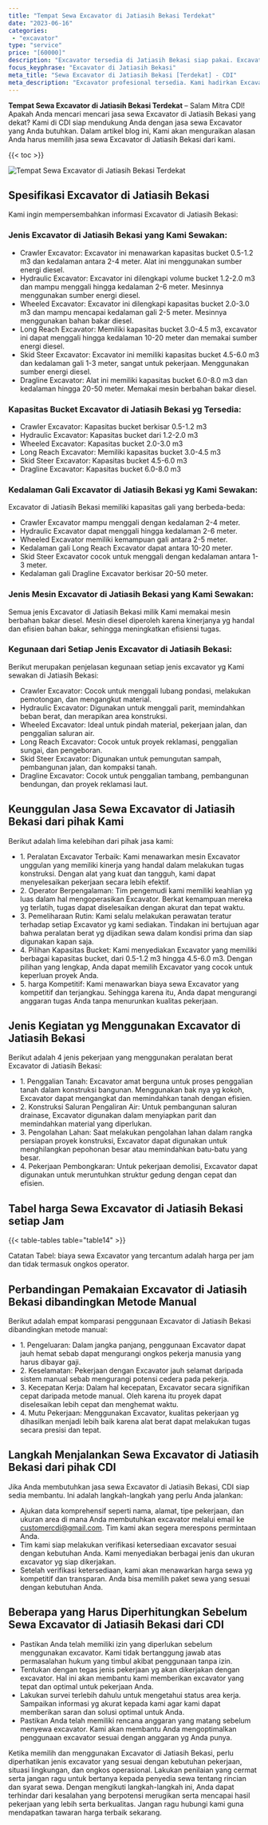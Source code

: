 ```yaml
---
title: "Tempat Sewa Excavator di Jatiasih Bekasi Terdekat"
date: "2023-06-16"
categories:
 - "excavator"
type: "service"
price: "[60000]"
description: "Excavator tersedia di Jatiasih Bekasi siap pakai. Excavator menjadi pilihan utama kontraktor untuk menunjang kelancaran pekerjaan. Hubungi kami segera."
focus_keyphrase: "Excavator di Jatiasih Bekasi"
meta_title: "Sewa Excavator di Jatiasih Bekasi [Terdekat] - CDI"
meta_description: "Excavator profesional tersedia. Kami hadirkan Excavator berkualitas untuk mendukung produktivitas. Promo menarik tersedia."
---
```


**Tempat Sewa Excavator di Jatiasih Bekasi Terdekat** – Salam Mitra CDI! Apakah Anda mencari mencari jasa sewa Excavator di Jatiasih Bekasi yang dekat? Kami di CDI siap mendukung Anda dengan jasa sewa Excavator yang Anda butuhkan. Dalam artikel blog ini, Kami akan menguraikan alasan Anda harus memilih jasa sewa Excavator di Jatiasih Bekasi dari kami.

{{< toc >}}

![Tempat Sewa Excavator di Jatiasih Bekasi Terdekat](/images/excavator/excavator-29.jpg)

## Spesifikasi Excavator di Jatiasih Bekasi

Kami ingin mempersembahkan informasi Excavator di Jatiasih Bekasi:

### Jenis Excavator di Jatiasih Bekasi yang Kami Sewakan:

*   Crawler Excavator: Excavator ini menawarkan kapasitas bucket 0.5-1.2 m3 dan kedalaman antara 2-4 meter. Alat ini menggunakan sumber energi diesel.
*   Hydraulic Excavator: Excavator ini dilengkapi volume bucket 1.2-2.0 m3 dan mampu menggali hingga kedalaman 2-6 meter. Mesinnya menggunakan sumber energi diesel.
*   Wheeled Excavator: Excavator ini dilengkapi kapasitas bucket 2.0-3.0 m3 dan mampu mencapai kedalaman gali 2-5 meter. Mesinnya menggunakan bahan bakar diesel.
*   Long Reach Excavator: Memiliki kapasitas bucket 3.0-4.5 m3, excavator ini dapat menggali hingga kedalaman 10-20 meter dan memakai sumber energi diesel.
*   Skid Steer Excavator: Excavator ini memiliki kapasitas bucket 4.5-6.0 m3 dan kedalaman gali 1-3 meter, sangat untuk pekerjaan. Menggunakan sumber energi diesel.
*   Dragline Excavator: Alat ini memiliki kapasitas bucket 6.0-8.0 m3 dan kedalaman hingga 20-50 meter. Memakai mesin berbahan bakar diesel.

### Kapasitas Bucket Excavator di Jatiasih Bekasi yg Tersedia:

*   Crawler Excavator: Kapasitas bucket berkisar 0.5-1.2 m3
*   Hydraulic Excavator: Kapasitas bucket dari 1.2-2.0 m3
*   Wheeled Excavator: Kapasitas bucket 2.0-3.0 m3
*   Long Reach Excavator: Memiliki kapasitas bucket 3.0-4.5 m3
*   Skid Steer Excavator: Kapasitas bucket 4.5-6.0 m3
*   Dragline Excavator: Kapasitas bucket 6.0-8.0 m3

### Kedalaman Gali Excavator di Jatiasih Bekasi yg Kami Sewakan:

Excavator di Jatiasih Bekasi memiliki kapasitas gali yang berbeda-beda:

*   Crawler Excavator mampu menggali dengan kedalaman 2-4 meter.
*   Hydraulic Excavator dapat menggali hingga kedalaman 2-6 meter.
*   Wheeled Excavator memiliki kemampuan gali antara 2-5 meter.
*   Kedalaman gali Long Reach Excavator dapat antara 10-20 meter.
*   Skid Steer Excavator cocok untuk menggali dengan kedalaman antara 1-3 meter.
*   Kedalaman gali Dragline Excavator berkisar 20-50 meter.

### Jenis Mesin Excavator di Jatiasih Bekasi yang Kami Sewakan:

Semua jenis Excavator di Jatiasih Bekasi milik Kami memakai mesin berbahan bakar diesel. Mesin diesel diperoleh karena kinerjanya yg handal dan efisien bahan bakar, sehingga meningkatkan efisiensi tugas.

### Kegunaan dari Setiap Jenis Excavator di Jatiasih Bekasi:

Berikut merupakan penjelasan kegunaan setiap jenis excavator yg Kami sewakan di Jatiasih Bekasi:

*   Crawler Excavator: Cocok untuk menggali lubang pondasi, melakukan pemotongan, dan mengangkut material.
*   Hydraulic Excavator: Digunakan untuk menggali parit, memindahkan beban berat, dan merapikan area konstruksi.
*   Wheeled Excavator: Ideal untuk pindah material, pekerjaan jalan, dan penggalian saluran air.
*   Long Reach Excavator: Cocok untuk proyek reklamasi, penggalian sungai, dan pengeboran.
*   Skid Steer Excavator: Digunakan untuk pemungutan sampah, pembangunan jalan, dan kompaksi tanah.
*   Dragline Excavator: Cocok untuk penggalian tambang, pembangunan bendungan, dan proyek reklamasi laut.

## Keunggulan Jasa Sewa Excavator di Jatiasih Bekasi dari pihak Kami

Berikut adalah lima kelebihan dari pihak jasa kami:

*   1\. Peralatan Excavator Terbaik: Kami menawarkan mesin Excavator unggulan yang memiliki kinerja yang handal dalam melakukan tugas konstruksi. Dengan alat yang kuat dan tangguh, kami dapat menyelesaikan pekerjaan secara lebih efektif.
*   2\. Operator Berpengalaman: Tim pengemudi kami memiliki keahlian yg luas dalam hal mengoperasikan Excavator. Berkat kemampuan mereka yg terlatih, tugas dapat diselesaikan dengan akurat dan tepat waktu.
*   3\. Pemeliharaan Rutin: Kami selalu melakukan perawatan teratur terhadap setiap Excavator yg kami sediakan. Tindakan ini bertujuan agar bahwa peralatan berat yg dijadikan sewa dalam kondisi prima dan siap digunakan kapan saja.
*   4\. Pilihan Kapasitas Bucket: Kami menyediakan Excavator yang memiliki berbagai kapasitas bucket, dari 0.5-1.2 m3 hingga 4.5-6.0 m3. Dengan pilihan yang lengkap, Anda dapat memilih Excavator yang cocok untuk keperluan proyek Anda.
*   5\. harga Kompetitif: Kami menawarkan biaya sewa Excavator yang kompetitif dan terjangkau. Sehingga karena itu, Anda dapat mengurangi anggaran tugas Anda tanpa menurunkan kualitas pekerjaan.

## Jenis Kegiatan yg Menggunakan Excavator di Jatiasih Bekasi

Berikut adalah 4 jenis pekerjaan yang menggunakan peralatan berat Excavator di Jatiasih Bekasi:

*   1\. Penggalian Tanah: Excavator amat berguna untuk proses penggalian tanah dalam konstruksi bangunan. Menggunakan bak nya yg kokoh, Excavator dapat mengangkat dan memindahkan tanah dengan efisien.
*   2\. Konstruksi Saluran Pengaliran Air: Untuk pembangunan saluran drainase, Excavator digunakan dalam menyiapkan parit dan memindahkan material yang diperlukan.
*   3\. Pengolahan Lahan: Saat melakukan pengolahan lahan dalam rangka persiapan proyek konstruksi, Excavator dapat digunakan untuk menghilangkan pepohonan besar atau memindahkan batu-batu yang besar.
*   4\. Pekerjaan Pembongkaran: Untuk pekerjaan demolisi, Excavator dapat digunakan untuk meruntuhkan struktur gedung dengan cepat dan efisien.

## Tabel harga Sewa Excavator di Jatiasih Bekasi setiap Jam

{{< table-tables table="table14" >}}

Catatan Tabel: biaya sewa Excavator yang tercantum adalah harga per jam dan tidak termasuk ongkos operator.

## Perbandingan Pemakaian Excavator di Jatiasih Bekasi dibandingkan Metode Manual

Berikut adalah empat komparasi penggunaan Excavator di Jatiasih Bekasi dibandingkan metode manual:

*   1\. Pengeluaran: Dalam jangka panjang, penggunaan Excavator dapat jauh hemat sebab dapat mengurangi ongkos pekerja manusia yang harus dibayar gaji.
*   2\. Keselamatan: Pekerjaan dengan Excavator jauh selamat daripada sistem manual sebab mengurangi potensi cedera pada pekerja.
*   3\. Kecepatan Kerja: Dalam hal kecepatan, Excavator secara signifikan cepat daripada metode manual. Oleh karena itu proyek dapat diselesaikan lebih cepat dan menghemat waktu.
*   4\. Mutu Pekerjaan: Menggunakan Excavator, kualitas pekerjaan yg dihasilkan menjadi lebih baik karena alat berat dapat melakukan tugas secara presisi dan tepat.

## Langkah Menjalankan Sewa Excavator di Jatiasih Bekasi dari pihak CDI

Jika Anda membutuhkan jasa sewa Excavator di Jatiasih Bekasi, CDI siap sedia membantu. Ini adalah langkah-langkah yang perlu Anda jalankan:

*   Ajukan data komprehensif seperti nama, alamat, tipe pekerjaan, dan ukuran area di mana Anda membutuhkan excavator melalui email ke customercdi@gmail.com. Tim kami akan segera merespons permintaan Anda.
*   Tim kami siap melakukan verifikasi ketersediaan excavator sesuai dengan kebutuhan Anda. Kami menyediakan berbagai jenis dan ukuran excavator yg siap dikerjakan.
*   Setelah verifikasi ketersediaan, kami akan menawarkan harga sewa yg kompetitif dan transparan. Anda bisa memilih paket sewa yang sesuai dengan kebutuhan Anda.

## Beberapa yang Harus Diperhitungkan Sebelum Sewa Excavator di Jatiasih Bekasi dari CDI

*   Pastikan Anda telah memiliki izin yang diperlukan sebelum menggunakan excavator. Kami tidak bertanggung jawab atas permasalahan hukum yang timbul akibat penggunaan tanpa izin.
*   Tentukan dengan tegas jenis pekerjaan yg akan dikerjakan dengan excavator. Hal ini akan membantu kami memberikan excavator yang tepat dan optimal untuk pekerjaan Anda.
*   Lakukan survei terlebih dahulu untuk mengetahui status area kerja. Sampaikan informasi yg akurat kepada kami agar kami dapat memberikan saran dan solusi optimal untuk Anda.
*   Pastikan Anda telah memiliki rencana anggaran yang matang sebelum menyewa excavator. Kami akan membantu Anda mengoptimalkan penggunaan excavator sesuai dengan anggaran yg Anda punya.

Ketika memilih dan menggunakan Excavator di Jatiasih Bekasi, perlu diperhatikan jenis excavator yang sesuai dengan kebutuhan pekerjaan, situasi lingkungan, dan ongkos operasional. Lakukan penilaian yang cermat serta jangan ragu untuk bertanya kepada penyedia sewa tentang rincian dan syarat sewa. Dengan mengikuti langkah-langkah ini, Anda dapat terhindar dari kesalahan yang berpotensi merugikan serta mencapai hasil pekerjaan yang lebih serta berkualitas. Jangan ragu hubungi kami guna mendapatkan tawaran harga terbaik sekarang.